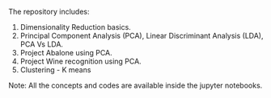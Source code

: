 The repository includes:
1. Dimensionality Reduction basics.
2. Principal Component Analysis (PCA), Linear Discriminant Analysis (LDA), PCA Vs LDA.
3. Project Abalone using PCA.
4. Project Wine recognition using PCA.
5. Clustering - K means

Note: All the concepts and codes are available inside the jupyter notebooks.
